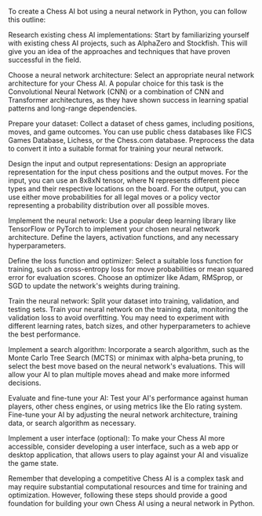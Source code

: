 To create a Chess AI bot using a neural network in Python, you can follow this outline:

Research existing chess AI implementations:
Start by familiarizing yourself with existing chess AI projects, such as AlphaZero and Stockfish. This will give you an idea of the approaches and techniques that have proven successful in the field.

Choose a neural network architecture:
Select an appropriate neural network architecture for your Chess AI. A popular choice for this task is the Convolutional Neural Network (CNN) or a combination of CNN and Transformer architectures, as they have shown success in learning spatial patterns and long-range dependencies.

Prepare your dataset:
Collect a dataset of chess games, including positions, moves, and game outcomes. You can use public chess databases like FICS Games Database, Lichess, or the Chess.com database. Preprocess the data to convert it into a suitable format for training your neural network.

Design the input and output representations:
Design an appropriate representation for the input chess positions and the output moves. For the input, you can use an 8x8xN tensor, where N represents different piece types and their respective locations on the board. For the output, you can use either move probabilities for all legal moves or a policy vector representing a probability distribution over all possible moves.

Implement the neural network:
Use a popular deep learning library like TensorFlow or PyTorch to implement your chosen neural network architecture. Define the layers, activation functions, and any necessary hyperparameters.

Define the loss function and optimizer:
Select a suitable loss function for training, such as cross-entropy loss for move probabilities or mean squared error for evaluation scores. Choose an optimizer like Adam, RMSprop, or SGD to update the network's weights during training.

Train the neural network:
Split your dataset into training, validation, and testing sets. Train your neural network on the training data, monitoring the validation loss to avoid overfitting. You may need to experiment with different learning rates, batch sizes, and other hyperparameters to achieve the best performance.

Implement a search algorithm:
Incorporate a search algorithm, such as the Monte Carlo Tree Search (MCTS) or minimax with alpha-beta pruning, to select the best move based on the neural network's evaluations. This will allow your AI to plan multiple moves ahead and make more informed decisions.

Evaluate and fine-tune your AI:
Test your AI's performance against human players, other chess engines, or using metrics like the Elo rating system. Fine-tune your AI by adjusting the neural network architecture, training data, or search algorithm as necessary.

Implement a user interface (optional):
To make your Chess AI more accessible, consider developing a user interface, such as a web app or desktop application, that allows users to play against your AI and visualize the game state.

Remember that developing a competitive Chess AI is a complex task and may require substantial computational resources and time for training and optimization. However, following these steps should provide a good foundation for building your own Chess AI using a neural network in Python.